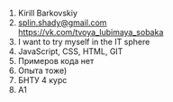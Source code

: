 1. Kirill Barkovskiy
2. splin.shady@gmail.com  
https://vk.com/tvoya_lubimaya_sobaka
3. I want to try myself in the IT sphere
4. JavaScript, CSS, HTML, GIT
5. Примеров кода нет
6. Опыта тоже)
7. БНТУ 4 курс
8. А1
